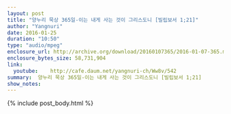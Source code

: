 ```yaml
---
layout: post
title: "양누리 묵상 365일-이는 내게 사는 것이 그리스도니 [빌립보서 1;21]"
author: "Yangnuri"
date: 2016-01-25
duration: "10:50"
type: "audio/mpeg"
enclosure_url: http://archive.org/download/20160107365/2016-01-07-365.mp4
enclosure_bytes_size: 58,731,904       
link:
  youtube:    http://cafe.daum.net/yangnuri-ch/Ww8v/542
summary:  양누리 묵상 365일-이는 내게 사는 것이 그리스도니 [빌립보서 1;21]
show_notes:
---
```

{% include post_body.html %}
